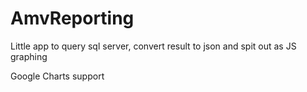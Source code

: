 AmvReporting
============

Little app to query sql server, convert result to json and spit out as JS graphing

Google Charts support